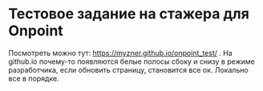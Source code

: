 # Тестовое задание на стажера для Onpoint 
Посмотреть можно тут: https://myzner.github.io/onpoint_test/ . На github.io почему-то появляются белые полосы сбоку и снизу в режиме разработчика, если обновить страницу, становится все ок. Локально все в порядке.
